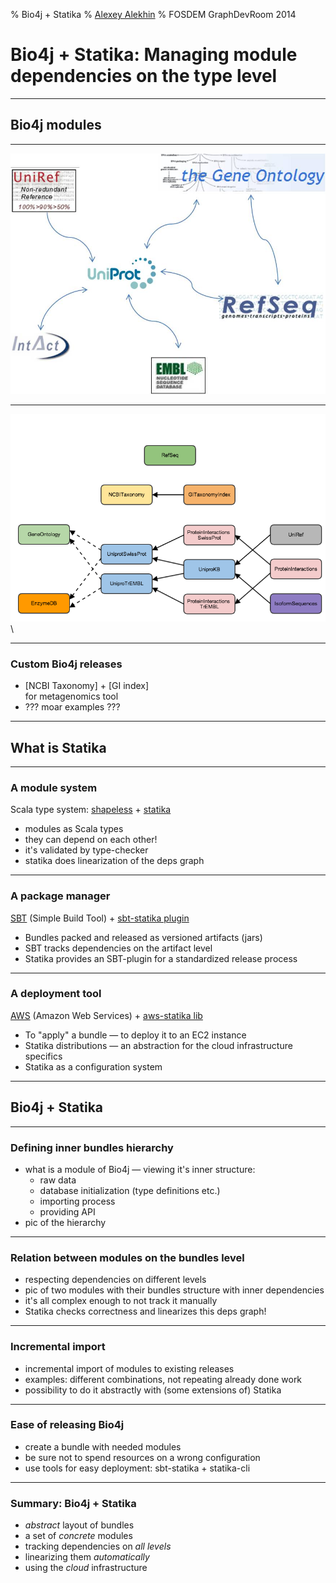 % Bio4j + Statika
% [Alexey Alekhin](http://ohnosequences.com/aalekhin)
% FOSDEM GraphDevRoom 2014

# Bio4j + Statika: Managing module dependencies on the type level

<!-- Abstract from the FOSDEM site:
Bio4j bioinformatics graph database is modular and customizable, allowing you to import just the data you are interested in. There exist, though, dependencies among these resources that must be taken into account and that's where Statika enters the picture; a set of Scala libraries which allows you to declare dependencies between components of any modular system and track their correctness using Scala type system. Thanks to this, it's possible now to deploy only selected components of the integrated data sets, with Amazon Web Services deployments on hardware specifically configured for them.
-->

<!-- General (toplevel) structure:
* Bio4j modules   = customizability (important and useful)
* Statika         = a generic module system (generic and static)
* Bio4j + Statika = happiness/awesomeness/allgoodthingsintheworldtogether (for developers and users)
-->

----

## Bio4j modules

----

![](overlappingDBsBiology.jpg)

<!-- you already saw this diagram and it just shows that 
Bio4j integrates a lot of data from _different_ sources -->

----

![](resources/Bio4jModules.png)\   

<!-- actually it's a bit more involved -->

----

### Custom Bio4j releases

- [NCBI Taxonomy] + [GI index]  
    for metagenomics tool
- ??? moar examples ???

<!--
- a lot of data in modules => 
  importance of possibility to import only what you really need
- different releases/distributions/builds
- may be some examples of interesting/useful/non-obvious combinations (ask @pablopareja)
- real need of systemized/organized way of managing these modules

* releases as combinations of modules + example(s)
* why do we need to do smth with all this (i.e. why statika is needed at all),
-->

----

## What is Statika

----

### A module system

Scala type system: [shapeless](https://github.com/milessabin/shapeless) + [statika](https://github.com/ohnosequences/statika)

- modules as Scala types
- they can depend on each other!
- it's validated by type-checker
- statika does linearization of the deps graph

<!-- keywords: 
* mention install method and installing with deps in the right order
* acyclic directed graph
* shapeless, heterogeneous lists and etc.
* type-level traversing and linearization 
* ? 
-->

----

### A package manager

[SBT](http://www.scala-sbt.org/) (Simple Build Tool) + [sbt-statika plugin](https://github.com/ohnosequences/sbt-statika)

- Bundles packed and released as versioned artifacts (jars)
- SBT tracks dependencies on the artifact level
- Statika provides an SBT-plugin for a standardized release process

<!-- may be it shouldn't be too detailed, a bit offtopic -->

----

### A deployment tool

[AWS](http://aws.amazon.com/) (Amazon Web Services) + [aws-statika lib](https://github.com/ohnosequences/aws-statika)

- To "apply" a bundle — to deploy it to an EC2 instance
- Statika distributions — an abstraction for the cloud infrastructure specifics
- Statika as a configuration system

<!-- needs to be structured better -->

----

## Bio4j + Statika

<!-- the main part, so the previous introductory parts shouldn't be too long -->

----

### Defining inner bundles hierarchy

- what is a module of Bio4j — viewing it's inner structure:
  + raw data
  + database initialization (type definitions etc.)
  + importing process
  + providing API
- pic of the hierarchy

----

### Relation between modules on the bundles level

- respecting dependencies on different levels
- pic of two modules with their bundles structure with inner dependencies
- it's all complex enough to not track it manually
- Statika checks correctness and linearizes this deps graph!

----

### Incremental import

- incremental import of modules to existing releases
- examples: different combinations, not repeating already done work
- possibility to do it abstractly with (some extensions of) Statika

----

### Ease of releasing Bio4j

- create a bundle with needed modules
- be sure not to spend resources on a wrong configuration
- use tools for easy deployment: 
    sbt-statika + statika-cli

----

### Summary: Bio4j + Statika

- _abstract_ layout of bundles <!-- for any Bio4j module -->
- a set of _concrete_ modules <!-- which conform to this layout and have their own deps -->
- tracking dependencies on _all levels_ <!-- "automatically" on all levels -->
- linearizing them _automatically_ <!-- we just want to do things in the right order -->
- using the _cloud_ infrastructure <!-- for doing actual work -->
